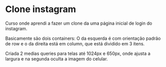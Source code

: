 # Clone instagram

Curso onde aprendi a fazer um clone da uma página inicial de login do instagram.

Basicamente são dois containers: O da esquerda é com orientação padrão de row e o da direita está em column, que está dividido em 3 itens.

Criada 2 medias queries para telas até 1024px e 650px, onde ajusta a largura e na segunda oculta a imagem do celular.

